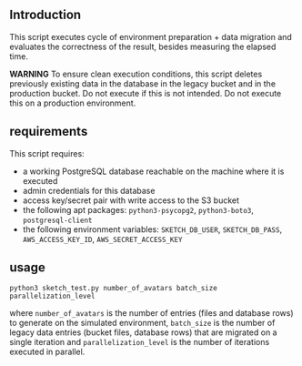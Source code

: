 ## Introduction
This script executes cycle of environment preparation + data migration and evaluates the correctness of the result, besides measuring the elapsed time.

**WARNING** To ensure clean execution conditions, this script deletes previously existing data in the database in the legacy bucket and in the production bucket. Do not execute if this is not intended. Do not execute this on a production environment.

## requirements
This script requires:
* a working PostgreSQL database reachable on the machine where it is executed
* admin credentials for this database
* access key/secret pair with write access to the S3 bucket
* the following apt packages: ```python3-psycopg2```, ```python3-boto3```, ```postgresql-client```
* the following environment variables: ```SKETCH_DB_USER```, ```SKETCH_DB_PASS```, ```AWS_ACCESS_KEY_ID```, ```AWS_SECRET_ACCESS_KEY```
  
## usage

```
python3 sketch_test.py number_of_avatars batch_size parallelization_level
```

where ```number_of_avatars``` is the number of entries (files and database rows) to generate on the simulated environment, ```batch_size``` is the number of legacy data entries (bucket files, database rows) that are migrated on a single iteration and ```parallelization_level``` is the number of iterations executed in parallel.
